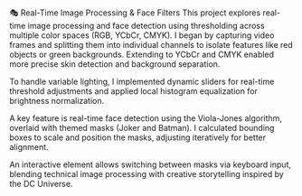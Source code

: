 🎭 Real-Time Image Processing & Face Filters
This project explores real-time image processing and face detection using thresholding across multiple color spaces (RGB, YCbCr, CMYK). I began by capturing video frames and splitting them into individual channels to isolate features like red objects or green backgrounds. Extending to YCbCr and CMYK enabled more precise skin detection and background separation.

To handle variable lighting, I implemented dynamic sliders for real-time threshold adjustments and applied local histogram equalization for brightness normalization.

A key feature is real-time face detection using the Viola-Jones algorithm, overlaid with themed masks (Joker and Batman). I calculated bounding boxes to scale and position the masks, adjusting iteratively for better alignment.

An interactive element allows switching between masks via keyboard input, blending technical image processing with creative storytelling inspired by the DC Universe.
